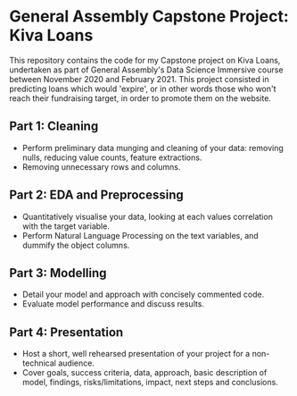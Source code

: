 # General Assembly Capstone Project: Kiva Loans
This repository contains the code for my Capstone project on Kiva Loans, undertaken as part of General Assembly's Data Science Immersive course between November 2020 and February 2021. This project consisted in predicting loans which would 'expire', or in other words those who won't reach their fundraising target, in order to promote them on the website. 

## Part 1:  Cleaning 
- Perform preliminary data munging and cleaning of your data: removing nulls, reducing value counts, feature extractions. 
- Removing unnecessary rows and columns.

## Part 2: EDA and Preprocessing 
- Quantitatively visualise your data, looking at each values correlation with the target variable. 
- Perform Natural Language Processing on the text variables, and dummify the object columns.

## Part 3: Modelling 
- Detail your model and approach with concisely commented code. 
- Evaluate model performance and discuss results. 

## Part 4: Presentation 
- Host a short, well rehearsed presentation of your project for a non-technical audience. 
- Cover goals, success criteria, data, approach, basic description of model, findings, risks/limitations, impact, next steps and conclusions.
